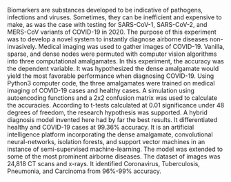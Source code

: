 Biomarkers are substances developed to be indicative of pathogens, infections and viruses. Sometimes, they can be inefficient and expensive to make, as was the case with testing for SARS-CoV-1, SARS-CoV-2, and MERS-CoV variants of COVID-19 in 2020. The purpose of this experiment was to develop a novel system to instantly diagnose airborne diseases non-invasively. Medical imaging was used to gather images of COVID-19. Vanilla, sparse, and dense nodes were permuted with computer vision algorithms into three computational amalgamates. In this experiment, the accuracy was the dependent variable. It was hypothesized the dense amalgamate would yield the most favorable performance when diagnosing COVID-19. Using Python3 computer code, the three amalgamates were trained on medical imaging of COVID-19 cases and healthy cases. A simulation using autoencoding functions and a 2x2 confusion matrix was used to calculate the accuracies. According to t-tests calculated at 0.01 significance under 48 degrees of freedom, the research hypothesis was supported. A hybrid diagnosis model invented here had by far the best results. It differentiated healthy and COVID-19 cases at 99.36% accuracy. It is an artificial intelligence platform incorporating the dense amalgamate, convolutional neural-networks, isolation forests, and support vector machines in an instance of semi-supervised machine-learning. The model was extended to some of the most prominent airborne diseases. The dataset of images was 24,818 CT scans and x-rays. It identified Coronavirus, Tuberculosis, Pneumonia, and Carcinoma from 96%-99% accuracy.
